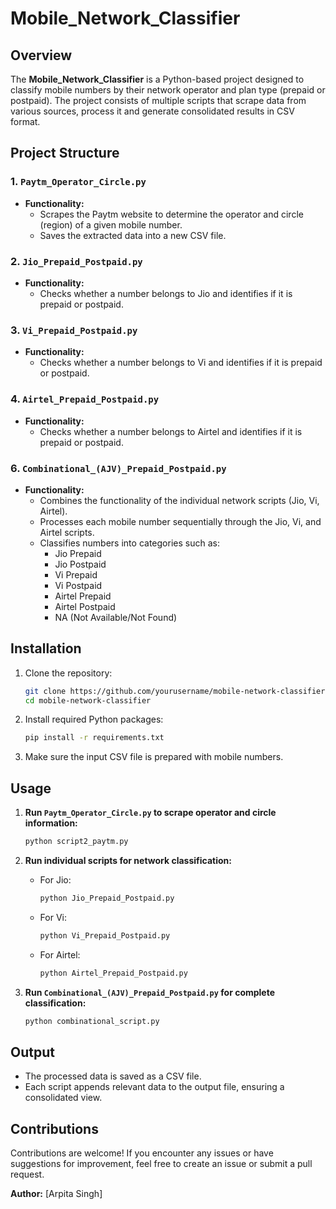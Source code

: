 # Mobile_Network_Classifier

## Overview
The **Mobile_Network_Classifier** is a Python-based project designed to classify mobile numbers by their network operator and plan type (prepaid or postpaid). 
The project consists of multiple scripts that scrape data from various sources, process it and generate consolidated results in CSV format.

## Project Structure

### 1. `Paytm_Operator_Circle.py`
- **Functionality:**
  - Scrapes the Paytm website to determine the operator and circle (region) of a given mobile number.
  - Saves the extracted data into a new CSV file.

### 2. `Jio_Prepaid_Postpaid.py`
- **Functionality:**
  - Checks whether a number belongs to Jio and identifies if it is prepaid or postpaid.

### 3. `Vi_Prepaid_Postpaid.py`
- **Functionality:**
  - Checks whether a number belongs to Vi and identifies if it is prepaid or postpaid.

### 4. `Airtel_Prepaid_Postpaid.py`
- **Functionality:**
  - Checks whether a number belongs to Airtel and identifies if it is prepaid or postpaid.

### 6. `Combinational_(AJV)_Prepaid_Postpaid.py`
- **Functionality:**
  - Combines the functionality of the individual network scripts (Jio, Vi, Airtel).
  - Processes each mobile number sequentially through the Jio, Vi, and Airtel scripts.
  - Classifies numbers into categories such as:
    - Jio Prepaid
    - Jio Postpaid
    - Vi Prepaid
    - Vi Postpaid
    - Airtel Prepaid
    - Airtel Postpaid
    - NA (Not Available/Not Found)

## Installation

1. Clone the repository:
   ```bash
   git clone https://github.com/yourusername/mobile-network-classifier.git
   cd mobile-network-classifier
   ```

2. Install required Python packages:
   ```bash
   pip install -r requirements.txt
   ```

3. Make sure the input CSV file is prepared with mobile numbers.

## Usage

1. **Run `Paytm_Operator_Circle.py` to scrape operator and circle information:**
   ```bash
   python script2_paytm.py
   ```

2. **Run individual scripts for network classification:**
   - For Jio:
     ```bash
     python Jio_Prepaid_Postpaid.py
     ```
   - For Vi:
     ```bash
     python Vi_Prepaid_Postpaid.py
     ```
   - For Airtel:
     ```bash
     python Airtel_Prepaid_Postpaid.py
     ```

3. **Run `Combinational_(AJV)_Prepaid_Postpaid.py` for complete classification:**
   ```bash
   python combinational_script.py
   ```

## Output
- The processed data is saved as a CSV file.
- Each script appends relevant data to the output file, ensuring a consolidated view.

## Contributions
Contributions are welcome! If you encounter any issues or have suggestions for improvement, feel free to create an issue or submit a pull request.


**Author:** [Arpita Singh]

